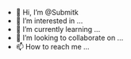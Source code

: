 - 👋 Hi, I’m @Submitk
- 👀 I’m interested in ...
- 🌱 I’m currently learning ...
- 💞️ I’m looking to collaborate on ...
- 📫 How to reach me ...

<!---
Submitk/Submitk is a ✨ special ✨ repository because its `README.md` (this file) appears on your GitHub profile.
You can click the Preview link to take a look at your changes.
--->

